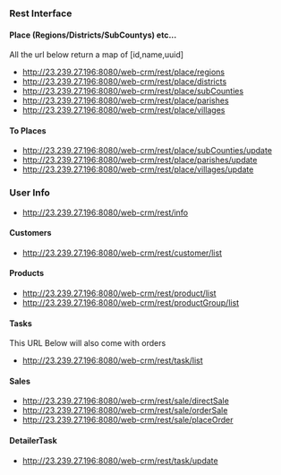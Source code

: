 
### Rest Interface ###
#### Place (Regions/Districts/SubCountys) etc... ####

All the url below return a map of [id,name,uuid]

- http://23.239.27.196:8080/web-crm/rest/place/regions
- http://23.239.27.196:8080/web-crm/rest/place/districts
- http://23.239.27.196:8080/web-crm/rest/place/subCounties
- http://23.239.27.196:8080/web-crm/rest/place/parishes
- http://23.239.27.196:8080/web-crm/rest/place/villages

#### To Places 
- http://23.239.27.196:8080/web-crm/rest/place/subCounties/update
- http://23.239.27.196:8080/web-crm/rest/place/parishes/update
- http://23.239.27.196:8080/web-crm/rest/place/villages/update

### User Info
- http://23.239.27.196:8080/web-crm/rest/info

#### Customers

- http://23.239.27.196:8080/web-crm/rest/customer/list


#### Products
- http://23.239.27.196:8080/web-crm/rest/product/list
- http://23.239.27.196:8080/web-crm/rest/productGroup/list


#### Tasks
This URL Below will also come with orders
- http://23.239.27.196:8080/web-crm/rest/task/list

#### Sales
- http://23.239.27.196:8080/web-crm/rest/sale/directSale
- http://23.239.27.196:8080/web-crm/rest/sale/orderSale
- http://23.239.27.196:8080/web-crm/rest/sale/placeOrder

#### DetailerTask
- http://23.239.27.196:8080/web-crm/rest/task/update







 




